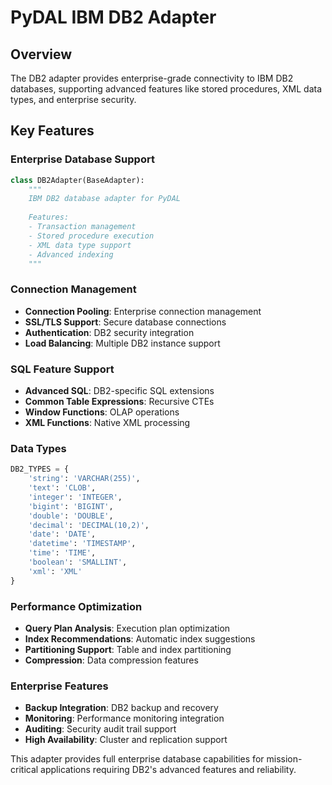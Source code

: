 # PyDAL IBM DB2 Adapter

## Overview
The DB2 adapter provides enterprise-grade connectivity to IBM DB2 databases, supporting advanced features like stored procedures, XML data types, and enterprise security.

## Key Features

### Enterprise Database Support
```python
class DB2Adapter(BaseAdapter):
    """
    IBM DB2 database adapter for PyDAL
    
    Features:
    - Transaction management
    - Stored procedure execution
    - XML data type support
    - Advanced indexing
    """
```

### Connection Management
- **Connection Pooling**: Enterprise connection management
- **SSL/TLS Support**: Secure database connections
- **Authentication**: DB2 security integration
- **Load Balancing**: Multiple DB2 instance support

### SQL Feature Support
- **Advanced SQL**: DB2-specific SQL extensions
- **Common Table Expressions**: Recursive CTEs
- **Window Functions**: OLAP operations
- **XML Functions**: Native XML processing

### Data Types
```python
DB2_TYPES = {
    'string': 'VARCHAR(255)',
    'text': 'CLOB',
    'integer': 'INTEGER',
    'bigint': 'BIGINT',
    'double': 'DOUBLE',
    'decimal': 'DECIMAL(10,2)',
    'date': 'DATE',
    'datetime': 'TIMESTAMP',
    'time': 'TIME',
    'boolean': 'SMALLINT',
    'xml': 'XML'
}
```

### Performance Optimization
- **Query Plan Analysis**: Execution plan optimization
- **Index Recommendations**: Automatic index suggestions
- **Partitioning Support**: Table and index partitioning
- **Compression**: Data compression features

### Enterprise Features
- **Backup Integration**: DB2 backup and recovery
- **Monitoring**: Performance monitoring integration
- **Auditing**: Security audit trail support
- **High Availability**: Cluster and replication support

This adapter provides full enterprise database capabilities for mission-critical applications requiring DB2's advanced features and reliability.